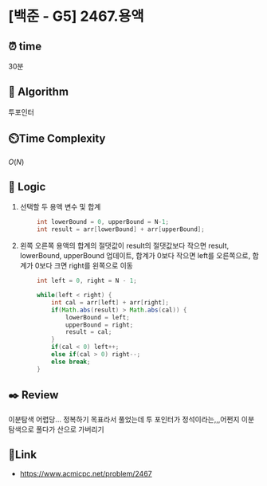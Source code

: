 # [백준 - G5] 2467.용액

## ⏰  **time**
30분

## :pushpin: **Algorithm**
투포인터

## ⏲️**Time Complexity**
$O(N)$

## :round_pushpin: **Logic**
1. 선택할 두 용액 변수 및 합계
```java
        int lowerBound = 0, upperBound = N-1;
        int result = arr[lowerBound] + arr[upperBound];
```
2. 왼쪽 오른쪽 용액의 합계의 절댓값이 result의 절댓값보다 작으면 result, lowerBound, upperBound 업데이트, 합계가 0보다 작으면 left를 오른쪽으로, 합계가 0보다 크면 right를 왼쪽으로 이동
```java
        int left = 0, right = N - 1;

        while(left < right) {
            int cal = arr[left] + arr[right];
            if(Math.abs(result) > Math.abs(cal)) {
                lowerBound = left;
                upperBound = right;
                result = cal;
            }
            if(cal < 0) left++;
            else if(cal > 0) right--;
            else break;
        }
```

## :black_nib: **Review**
이분탐색 어렵당... 정복하기 목표라서 풀었는데 투 포인터가 정석이라는,,,어쩐지 이분탐색으로 풀다가 산으로 가버리기

## 📡**Link**
- https://www.acmicpc.net/problem/2467
